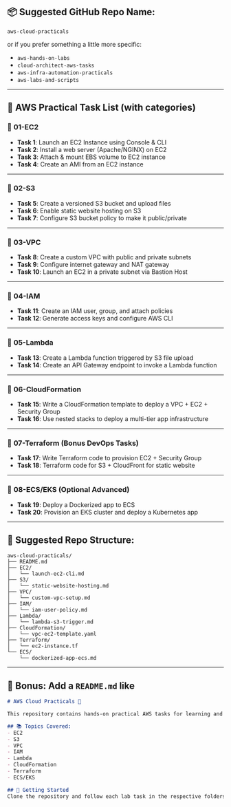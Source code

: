 ## 📦 Suggested GitHub Repo Name:

`aws-cloud-practicals`

or if you prefer something a little more specific:

* `aws-hands-on-labs`
* `cloud-architect-aws-tasks`
* `aws-infra-automation-practicals`
* `aws-labs-and-scripts`

---

## 📓 AWS Practical Task List (with categories)

### 📁 **01-EC2**

* **Task 1**: Launch an EC2 Instance using Console & CLI
* **Task 2**: Install a web server (Apache/NGINX) on EC2
* **Task 3**: Attach & mount EBS volume to EC2 instance
* **Task 4**: Create an AMI from an EC2 instance

---

### 📁 **02-S3**

* **Task 5**: Create a versioned S3 bucket and upload files
* **Task 6**: Enable static website hosting on S3
* **Task 7**: Configure S3 bucket policy to make it public/private

---

### 📁 **03-VPC**

* **Task 8**: Create a custom VPC with public and private subnets
* **Task 9**: Configure internet gateway and NAT gateway
* **Task 10**: Launch an EC2 in a private subnet via Bastion Host

---

### 📁 **04-IAM**

* **Task 11**: Create an IAM user, group, and attach policies
* **Task 12**: Generate access keys and configure AWS CLI

---

### 📁 **05-Lambda**

* **Task 13**: Create a Lambda function triggered by S3 file upload
* **Task 14**: Create an API Gateway endpoint to invoke a Lambda function

---

### 📁 **06-CloudFormation**

* **Task 15**: Write a CloudFormation template to deploy a VPC + EC2 + Security Group
* **Task 16**: Use nested stacks to deploy a multi-tier app infrastructure

---

### 📁 **07-Terraform (Bonus DevOps Tasks)**

* **Task 17**: Write Terraform code to provision EC2 + Security Group
* **Task 18**: Terraform code for S3 + CloudFront for static website

---

### 📁 **08-ECS/EKS (Optional Advanced)**

* **Task 19**: Deploy a Dockerized app to ECS
* **Task 20**: Provision an EKS cluster and deploy a Kubernetes app

---

## 📌 Suggested Repo Structure:

```
aws-cloud-practicals/
├── README.md
├── EC2/
│   └── launch-ec2-cli.md
├── S3/
│   └── static-website-hosting.md
├── VPC/
│   └── custom-vpc-setup.md
├── IAM/
│   └── iam-user-policy.md
├── Lambda/
│   └── lambda-s3-trigger.md
├── CloudFormation/
│   └── vpc-ec2-template.yaml
├── Terraform/
│   └── ec2-instance.tf
└── ECS/
    └── dockerized-app-ecs.md
```

---

## 📑 Bonus: Add a `README.md` like

```markdown
# AWS Cloud Practicals 🚀

This repository contains hands-on practical AWS tasks for learning and portfolio building. Suitable for Cloud Architects, DevOps Engineers, and AWS enthusiasts.

## 📚 Topics Covered:
- EC2
- S3
- VPC
- IAM
- Lambda
- CloudFormation
- Terraform
- ECS/EKS

## 🔗 Getting Started
Clone the repository and follow each lab task in the respective folders.

```
